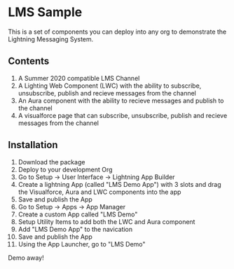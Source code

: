 # LMS Sample

This is a set of components you can deploy into any org to demonstrate the Lightning Messaging System. 

## Contents

1. A Summer 2020 compatible LMS Channel
2. A Lighting Web Component (LWC) with the ability to subscribe, unsubscribe, publish and recieve messages from the channel
3. An Aura component with the ability to recieve messages and publish to the channel
4. A visualforce page that can subscribe, unsubscribe, publish and recieve messages from the channel

## Installation

1. Download the package
2. Deploy to your development Org
3. Go to Setup -> User Interface -> Lightning App Builder
4. Create a lightning App (called "LMS Demo App") with 3 slots and drag the Visualforce, Aura and LWC components into the app
5. Save and publish the App
6. Go to Setup -> Apps -> App Manager
7. Create a custom App called "LMS Demo"
8. Setup Utility Items to add both the LWC and Aura component
9. Add "LMS Demo App" to the navication
10. Save and publish the App
11. Using the App Launcher, go to "LMS Demo"

Demo away!



